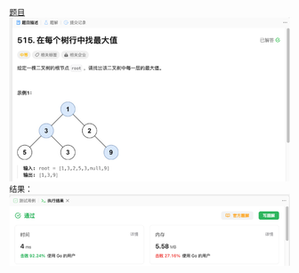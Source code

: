 [题目](https://leetcode.cn/problems/find-largest-value-in-each-tree-row/description/)
![pic](img.png)
结果：
![pic](result.png)